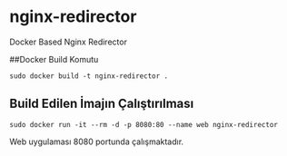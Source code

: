 # nginx-redirector
Docker Based Nginx Redirector

##Docker Build Komutu
```
sudo docker build -t nginx-redirector .        
```
## Build Edilen İmajın Çalıştırılması
```
sudo docker run -it --rm -d -p 8080:80 --name web nginx-redirector  
```
Web uygulaması 8080 portunda çalışmaktadır.

